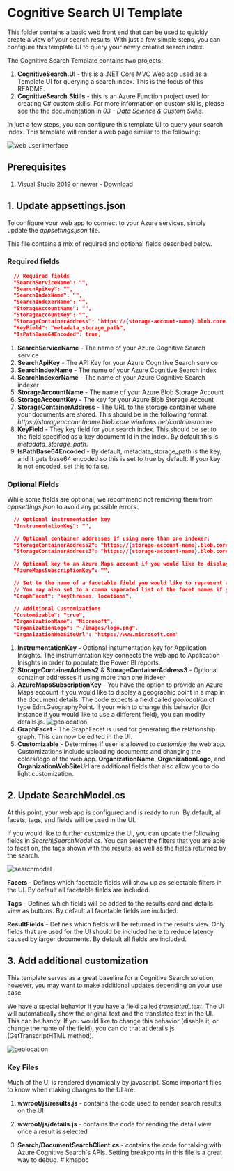 # Cognitive Search UI Template
This folder contains a basic web front end that can be used to quickly create a view of your search results.  With just a few simple steps, you can configure this template UI to query your newly created search index.

The Cognitive Search Template contains two projects:

1. **CognitiveSearch.UI** - this is a .NET Core MVC Web app used as a Template UI for querying a search index. This is the focus of this README.
2. **CognitiveSearch.Skills** - this is an Azure Function project used for creating C# custom skills. For more information on custom skills, please see the the documentation in *03 - Data Science & Custom Skills*.

In just a few steps, you can configure this template UI to query your search index. This template will render a web page similar to the following:

![web user interface](../images/WebUI.jpg)

## Prerequisites

1. Visual Studio 2019 or newer - [Download](https://visualstudio.microsoft.com/downloads/)

## 1. Update appsettings.json

To configure your web app to connect to your Azure services, simply update the *appsettings.json* file.

This file contains a mix of required and optional fields described below.

### Required fields

```json
  // Required fields
  "SearchServiceName": "",
  "SearchApiKey": "",
  "SearchIndexName": "",
  "SearchIndexerName": "",
  "StorageAccountName": "",
  "StorageAccountKey": "",
  "StorageContainerAddress": "https://{storage-account-name}.blob.core.windows.net/{container-name}",
  "KeyField": "metadata_storage_path",
  "IsPathBase64Encoded": true,
```

1. **SearchServiceName** - The name of your Azure Cognitive Search service
2. **SearchApiKey** - The API Key for your Azure Cognitive Search service
3. **SearchIndexName** - The name of your Azure Cognitive Search index
4. **SearchIndexerName** - The name of your Azure Cognitive Search indexer
5. **StorageAccountName** - The name of your Azure Blob Storage Account
6. **StorageAccountKey** - The key for your Azure Blob Storage Account
7. **StorageContainerAddress** - The URL to the storage container where your documents are stored. This should be in the following format: *https://*storageaccountname*.blob.core.windows.net/*containername**
8. **KeyField** - They key field for your search index. This should be set to the field specified as a key document Id in the index. By default this is *metadata_storage_path*.
9. **IsPathBase64Encoded** - By default, metadata_storage_path is the key, and it gets base64 encoded so this is set to true by default. If your key is not encoded, set this to false.

### Optional Fields

While some fields are optional, we recommend not removing them from *appsettings.json* to avoid any possible errors.

```json
  // Optional instrumentation key
  "InstrumentationKey": "",

  // Optional container addresses if using more than one indexer:
  "StorageContainerAddress2": "https://{storage-account-name}.blob.core.windows.net/{container-name}",
  "StorageContainerAddress3": "https://{storage-account-name}.blob.core.windows.net/{container-name}",

  // Optional key to an Azure Maps account if you would like to display the geoLocation field in a map
  "AzureMapsSubscriptionKey": "",

  // Set to the name of a facetable field you would like to represent as a graph.
  // You may also set to a comma separated list of the facet names if you would like more than one facet type on the graph.
  "GraphFacet": "keyPhrases, locations",

  // Additional Customizations
  "Customizable": "true",
  "OrganizationName": "Microsoft",
  "OrganizationLogo": "~/images/logo.png",
  "OrganizationWebSiteUrl": "https://www.microsoft.com"

```

1. **InstrumentationKey** - Optional instumentation key for Application Insights. The instrumentation key connects the web app to Application Inisghts in order to populate the Power BI reports.
2. **StorageContainerAddress2** & **StorageContainerAddress3** - Optional container addresses if using more than one indexer
3. **AzureMapsSubscriptionKey** - You have the option to provide an Azure Maps account if you would like to display a geographic point in a map in the document details. The code expects a field called *geolocation* of type Edm.GeographyPoint. If your wish to change this behavior (for instance if you would like to use a different field), you can modify details.js.
![geolocation](../images/geolocation.png)
4. **GraphFacet** - The GraphFacet is used for generating the relationship graph. This can now be edited in the UI.
5. **Customizable** - Determines if user is allowed to *customize* the web app. Customizations include uploading documents and changing the colors/logo of the web app. **OrganizationName**,  **OrganizationLogo**, and **OrganizationWebSiteUrl** are additional fields that also allow you to do light customization.

## 2. Update SearchModel.cs

At this point, your web app is configured and is ready to run. By default, all facets, tags, and fields will be used in the UI.

If you would like to further customize the UI, you can update the following fields in *Search\SearchModel.cs*. You can select the filters that you are able to facet on, the tags shown with the results, as well as the fields returned by the search.

![searchmodel](../images/SearchModel.png)

**Facets** - Defines which facetable fields will show up as selectable filters in the UI. By default all facetable fields are included.

**Tags** - Defines which fields will be added to the results card and details view as buttons. By default all facetable fields are included.

**ResultFields** - Defines which fields will be returned in the results view. Only fields that are used for the UI should be included here to reduce latency caused by larger documents. By default all fields are included.

## 3. Add additional customization

This template serves as a great baseline for a Cognitive Search solution, however, you may want to make additional updates depending on your use case.

We have a special behavior if you have a field called *translated_text*. The UI will automatically show the original text and the translated text in the UI. This can be handy. If you would like to change this behavior (disable it, or change the name of the field), you can do that at details.js (GetTranscriptHTML method).

![geolocation](../images/translated.png)

### Key Files

Much of the UI is rendered dynamically by javascript. Some important files to know when making changes to the UI are:

1. **wwroot/js/results.js** - contains the code used to render search results on the UI

2. **wwroot/js/details.js** - contains the code for rending the detail view once a result is selected

3. **Search/DocumentSearchClient.cs** - contains the code for talking with Azure Cognitive Search's APIs. Setting breakpoints in this file is a great way to debug.
#   k m a p o c  
 